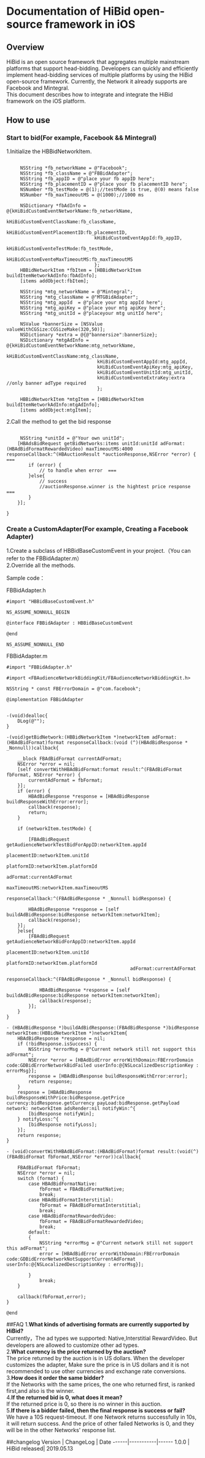 
# Documentation of HiBid open-source framework in iOS


## Overview

HiBid is an open source framework that aggregates multiple mainstream platforms that support head-bidding. Developers can quickly and efficiently implement head-bidding services of multiple platforms by using the HiBid open-source framework. Currently, the Network it already supports are Facebook and Mintegral.<br/>
This document describes how to integrate and integrate the HiBid framework on the iOS platform.


## How to use



### Start to bid(For example, Facebook && Mintegral)


1.Initialize the HBBidNetworkItem.

```objective

     NSString *fb_networkName = @"Facebook";
     NSString *fb_className = @"FBBidAdapter";
     NSString *fb_appID = @"place your fb appID here";
     NSString *fb_placementID = @"place your fb placementID here";
     NSNumber *fb_testMode = @(1);//testMode is true, @(0) means false
     NSNumber *fb_maxTimeoutMS = @(1000);//1000 ms

     NSDictionary *fbAdInfo = @{kHiBidCustomEventNetworkName:fb_networkName,
                                kHiBidCustomEventClassName:fb_className,
                                kHiBidCustomEventPlacementID:fb_placementID,
                                kHiBidCustomEventAppId:fb_appID,
                                kHiBidCustomEventeTestMode:fb_testMode,
                                kHiBidCustomEventeMaxTimeoutMS:fb_maxTimeoutMS
                                };
     HBBidNetworkItem *fbItem = [HBBidNetworkItem buildItemNetworkAdInfo:fbAdInfo];
     [items addObject:fbItem];

     NSString *mtg_networkName = @"Mintegral";
     NSString *mtg_className = @"MTGBidAdapter";
     NSString *mtg_appId  = @"place your mtg appId here";
     NSString *mtg_apiKey = @"place your mtg apiKey here";
     NSString *mtg_unitId = @"placeyour mtg unitId here";

     NSValue *bannerSize = [NSValue valueWithCGSize:CGSizeMake(320,50)];
     NSDictionary *extra = @{@"bannersize":bannerSize};
     NSDictionary *mtgAdInfo = @{kHiBidCustomEventNetworkName:mtg_networkName,
                                 kHiBidCustomEventClassName:mtg_className,
                                 kHiBidCustomEventAppId:mtg_appId,
                                 kHiBidCustomEventApiKey:mtg_apiKey,
                                 kHiBidCustomEventUnitId:mtg_unitId,
                                 kHiBidCustomEventeExtraKey:extra //only banner adType required
                                 };
     
     HBBidNetworkItem *mtgItem = [HBBidNetworkItem buildItemNetworkAdInfo:mtgAdInfo];
     [items addObject:mtgItem];
```

2.Call the method to get the bid response

```objective

     NSString *unitId = @"Your own unitId";
    [HBAdsBidRequest getBidNetworks:items unitId:unitId adFormat:(HBAdBidFormatRewardedVideo) maxTimeoutMS:4000 responseCallback:^(HBAuctionResult *auctionResponse,NSError *error) { ===
        if (error) {
            // to handle when error  ===
        }else{
            // success
            //auctionResponse.winner is the hightest price response   ===
        }
    }];

}
```


### Create a CustomAdapter(For example, Creating a Facebook Adapter)


1.Create a subclass of HBBidBaseCustomEvent in your project.（You can refer to the FBBidAdapter.m）<br/>
2.Override all the methods.<br/>


Sample code：

FBBidAdapter.h

```objective
#import "HBBidBaseCustomEvent.h"

NS_ASSUME_NONNULL_BEGIN

@interface FBBidAdapter : HBBidBaseCustomEvent

@end

NS_ASSUME_NONNULL_END
```

FBBidAdapter.m

```objective
#import "FBBidAdapter.h"

#import <FBAudienceNetworkBiddingKit/FBAudienceNetworkBiddingKit.h>

NSString * const FBErrorDomain = @"com.facebook";

@implementation FBBidAdapter


-(void)dealloc{
    DLog(@"");
}

-(void)getBidNetwork:(HBBidNetworkItem *)networkItem adFormat:(HBAdBidFormat)format responseCallback:(void (^)(HBAdBidResponse * _Nonnull))callback{

    __block FBAdBidFormat currentAdFormat;
    NSError *error = nil;
    [self convertWithHBAdBidFormat:format result:^(FBAdBidFormat fbFormat, NSError *error) {
        currentAdFormat = fbFormat;
    }];
    if (error) {
        HBAdBidResponse *response = [HBAdBidResponse buildResponseWithError:error];
        callback(response);
        return;
    }

    if (networkItem.testMode) {

        [FBAdBidRequest getAudienceNetworkTestBidForAppID:networkItem.appId
                                              placementID:networkItem.unitId
                                               platformID:networkItem.platformId
                                                 adFormat:currentAdFormat
                                             maxTimeoutMS:networkItem.maxTimeoutMS
                                         responseCallback:^(FBAdBidResponse * _Nonnull bidResponse) {
        
        HBAdBidResponse *response = [self buildAdBidResponse:bidResponse networkItem:networkItem];
        callback(response);
    }];
    }else{
        [FBAdBidRequest getAudienceNetworkBidForAppID:networkItem.appId
                                          placementID:networkItem.unitId
                                           platformID:networkItem.platformId
                                             adFormat:currentAdFormat
                                     responseCallback:^(FBAdBidResponse * _Nonnull bidResponse) {

            HBAdBidResponse *response = [self buildAdBidResponse:bidResponse networkItem:networkItem];
            callback(response);
        }];
    }
}

- (HBAdBidResponse *)buildAdBidResponse:(FBAdBidResponse *)bidResponse networkItem:(HBBidNetworkItem *)networkItem{
    HBAdBidResponse *response = nil;
    if (!bidResponse.isSuccess) {
        NSString *errorMsg = @"Current network still not support this adFormat";
        NSError *error = [HBAdBidError errorWithDomain:FBErrorDomain code:GDBidErrorNetworkBidFailed userInfo:@{NSLocalizedDescriptionKey : errorMsg}];
        response = [HBAdBidResponse buildResponseWithError:error];
        return response;
    }
    response = [HBAdBidResponse buildResponseWithPrice:bidResponse.getPrice currency:bidResponse.getCurrency payLoad:bidResponse.getPayload network: networkItem adsRender:nil notifyWin:^{
        [bidResponse notifyWin];
    } notifyLoss:^{
        [bidResponse notifyLoss];
    }];
    return response;
}

- (void)convertWithHBAdBidFormat:(HBAdBidFormat)format result:(void(^)(FBAdBidFormat fbFormat,NSError *error))callback{
    
    FBAdBidFormat fbFormat;
    NSError *error = nil;
    switch (format) {
        case HBAdBidFormatNative:
            fbFormat = FBAdBidFormatNative;
            break;
        case HBAdBidFormatInterstitial:
            fbFormat = FBAdBidFormatInterstitial;
            break;
        case HBAdBidFormatRewardedVideo:
            fbFormat = FBAdBidFormatRewardedVideo;
            break;
        default:
        {
            NSString *errorMsg = @"Current network still not support this adFormat";
            error = [HBAdBidError errorWithDomain:FBErrorDomain code:GDBidErrorNetworkNotSupportCurrentAdFormat userInfo:@{NSLocalizedDescriptionKey : errorMsg}];

        }
            break;
    }

    callback(fbFormat,error);
}

@end
```




##FAQ
1.**What kinds of advertising formats are currently supported by HiBid?**<br/>
Currently，The ad types we supported: Native,Interstitial RewardVideo. But developers are allowed to customize other ad types.<br/>
2.**What currency is the price returned by the auction?**<br/>
The price returned by the auction is in US dollars. When the developer customizes the adapter, Make sure the price is in US dollars and it is not recommended to use other currencies and exchange rate conversions.<br/>
3.**How does it order the same bidder?**<br/>
If the Networks with the same prices, the one who returned first, is ranked first,and also is the winner.<br/>
4.**If the returned bid is 0, what does it mean?**<br/>
If the returned price is 0, so there is no winner in this auction.<br/>
5.**If there is a bidder failed, then the final response is success or fail?**<br/>
We have a 10S request-timeout. If one Network returns successfully in 10s, it will return success. And the price of other failed Networks is 0, and they will be in the other Networks' response list.

##changelog
Version | ChangeLog | Date
------|-----------|------
1.0.0 | HiBid released| 2019.05.13

